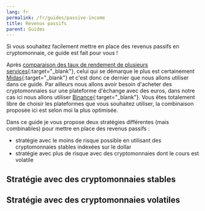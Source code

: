 ```yaml
---
lang: fr
permalink: /fr/guides/passive-income
title: Revenus passifs
parent: Guides
---
```


Si vous souhaitez facilement mettre en place des revenus passifs en cryptomonnaie, ce guide est fait pour vous !

Après [comparaison des taux de rendement de plusieurs services](/fr/services/#pourcentages-annuels-de-rendement){:target="_blank"}, celui qui se démarque le plus est certainement [Midas](/fr/services/midas){:target="_blank"} et c'est donc ce dernier que nous allons utiliser dans ce guide. Par ailleurs nous allons avoir besoin d'acheter des cryptomonnaies sur une plateforme d'échange avec des euros, dans notre cas ici nous allons utiliser [Binance](/fr/services/binance){:target="_blank"}. Vous êtes totalement libre de choisir les plateformes que vous souhaitez utiliser, la combinaison proposée ici est selon moi la plus optimisée.

Dans ce guide je vous propose deux stratégies différentes (mais combinables) pour mettre en place des revenus passifs :
- stratégie avec le moins de risque possible en utilisant des cryptomonnaies stables indexées sur le dollar
- stratégie avec plus de risque avec des cryptomonnaies dont le cours est volatile


## Stratégie avec des cryptomonnaies stables


## Stratégie avec des cryptomonnaies volatiles

